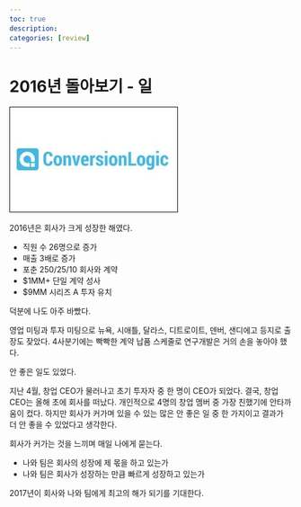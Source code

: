 ```yaml
---
toc: true
description:
categories: [review]
---
```

# 2016년 돌아보기 - 일

![](/images/20170121-cl-logo.jpg)

2016년은 회사가 크게 성장한 해였다.

* 직원 수 26명으로 증가
* 매출 3배로 증가
* 포춘 250/25/10 회사와 계약
* \$1MM+ 단일 계약 성사
* \$9MM 시리즈 A 투자 유치

덕분에 나도 아주 바빴다.

영업 미팅과 투자 미팅으로 뉴욕, 시애틀, 달라스, 디트로이트, 덴버, 샌디에고 등지로 출장도 잦았다. 4사분기에는 빡빡한 계약 납품 스케줄로 연구개발은 거의 손을 놓아야 했다.

안 좋은 일도 있었다.

지난 4월, 창업 CEO가 물러나고 초기 투자자 중 한 명이 CEO가 되었다. 결국, 창업 CEO는 올해 초에 회사를 떠났다. 개인적으로 4명의 창업 멤버 중 가장 친했기에 안타까움이 컸다. 하지만 회사가 커가며 있을 수 있는 많은 안 좋은 일 중 한 가지이고 결과가 더 안 좋을 수 있었다고 생각한다.

회사가 커가는 것을 느끼며 매일 나에게 묻는다.

* 나와 팀은 회사의 성장에 제 몫을 하고 있는가
* 나와 팀은 회사가 성장하는 만큼 빠르게 성장하고 있는가

2017년이 회사와 나와 팀에게 최고의 해가 되기를 기대한다.